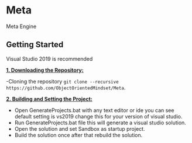 # Meta
Meta Engine


## Getting Started

Visual Studio 2019 is recommended

<ins>**1. Downloading the Repository:**</ins>

-Cloning the repository    `git clone --recursive https://github.com/ObjectOrientedMindset/Meta`.

<ins>**2. Building and Setting the Project:**</ins>

- Open GenerateProjects.bat with any text editor or ide you can see default setting is vs2019 change this for your version of visual studio.
- Run GenerateProjects.bat file this will generate a visual studio solution.
- Open the solution and set Sandbox as startup project.
- Build the solution once after that rebuild the solution.
